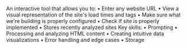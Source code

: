 An interactive tool that allows you to:
• Enter any website URL
• View a visual representation of the site's load times and tags
• Make sure what we're building is properly configured
• Check if site is properly implemented
• Stores recently analyzed sites
Key skills:
• Prompting
• Processing and analyzing HTML content
• Creating intuitive data visualizations
• Error handling and edge cases
• Storage

